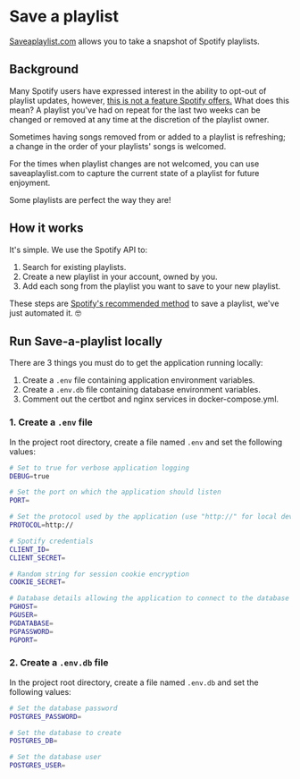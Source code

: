 # Save a playlist

[Saveaplaylist.com](https://saveaplaylist.com) allows you to take a snapshot of 
Spotify playlists.

## Background

Many Spotify users have expressed interest in the ability 
to opt-out of playlist updates, however, [this is not a feature Spotify 
offers.](https://support.spotify.com/us/article/save-recover-playlists/) 
What does this mean? A playlist you've had on repeat for the last 
two weeks can be changed or removed at any time at the discretion of the playlist owner. 

Sometimes having songs removed from or added to a playlist is refreshing; a change in the order of your playlists' songs is welcomed.

For the times when playlist changes are not welcomed, you can use saveaplaylist.com to capture the current state of a playlist for future enjoyment.

Some playlists are perfect the way they are!

## How it works

It's simple. We use the Spotify API to:

1. Search for existing playlists.
2. Create a new playlist in your account, owned by you.
3. Add each song from the playlist you want to save to your new playlist.

These steps are [Spotify's recommended method](https://support.spotify.com/us/article/save-recover-playlists/) to save a playlist, we've just 
automated it. 🤓

## Run Save-a-playlist locally
There are 3 things you must do to get the application running locally:

1. Create a `.env` file containing application environment variables.
2. Create a `.env.db` file containing database environment variables.
3. Comment out the certbot and nginx services in docker-compose.yml.

### 1. Create a `.env` file
In the project root directory, create a file named `.env` and set the following values:
```bash
# Set to true for verbose application logging
DEBUG=true

# Set the port on which the application should listen
PORT=

# Set the protocol used by the application (use "http://" for local dev)
PROTOCOL=http://

# Spotify credentials
CLIENT_ID=
CLIENT_SECRET=

# Random string for session cookie encryption
COOKIE_SECRET=

# Database details allowing the application to connect to the database
PGHOST=
PGUSER=
PGDATABASE=
PGPASSWORD=
PGPORT=
```

### 2. Create a `.env.db` file
In the project root directory, create a file named `.env.db` and set the following values:
```bash
# Set the database password
POSTGRES_PASSWORD=

# Set the database to create
POSTGRES_DB=

# Set the database user
POSTGRES_USER=
```
